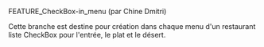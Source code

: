 FEATURE_CheckBox-in_menu (par Chine Dmitri)

Cette branche est destine pour création dans chaque menu d'un restaurant liste CheckBox pour l'entrée, le plat et le désert.